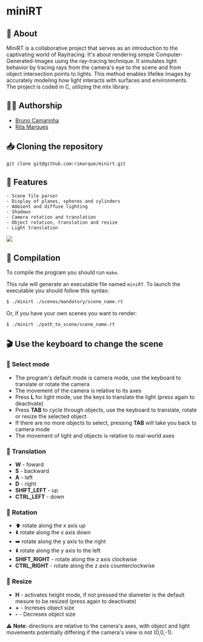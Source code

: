# **miniRT**

## :speech_balloon: **About**
MiniRT is a collaborative project that serves as an introduction to the captivating world of Raytracing.
It's about rendering simple Computer-Generated-Images using the ray-tracing technique. 
It simulates light behavior by tracing rays from the camera's eye to the scene and from object intersection points to lights.
This method enables lifelike images by accurately modeling how light interacts with surfaces and environments.
The project is coded in C, utilizing the mlx library.

## 🙋‍♀️ **Authorship**

- [Bruno Camarinha](https://github.com/bcamarinha92)
- [Rita Marques](https://github.com/rimarque)

## :inbox_tray: **Cloning the repository**

```shell
git clone git@github.com:rimarque/minirt.git 
```

## 💎 **Features**
```
- Scene file parser
- Display of planes, spheres and cylinders
- Ambient and diffuse lighting
- Shadows
- Camera rotation and translation
- Object rotation, translation and resize
- Light translation
```
<tbody>
		<tr>
			<td><image src="img/temple_translatedlight.png"></td>
   	</tr>
  </tbody>

## :link: **Compilation**
To compile the program you should run `make`.

This rule will generate an executable file named `miniRT`. To launch the executable you should follow this syntax:

```sh
$ ./minirt ./scenes/mandatory/scene_name.rt
```
Or, if you have your own scenes you want to render:

```sh
$ ./minirt ./path_to_scene/scene_name.rt
```

## :clapper: **Use the keyboard to change the scene**

### 🚦 **Select mode**
- The program's default mode is camera mode, use the keyboard to translate or rotate the camera
- The movement of the camera is relative to its axes
- Press **L** for light mode, use the keys to translate the light (press again to deactivate)
- Press **TAB** to cycle through objects, use the keyboard to translate, rotate or resize the selected object
- If there are no more objects to select, pressing **TAB** will take you back to camera mode
- The movement of light and objects is relative to real-world axes

### 🚗 **Translation**
- **W** - foward
- **S** - backward
- **A** - left
- **D** - right
- **SHIFT_LEFT** - up
- **CTRL_LEFT** - down

### :carousel_horse: **Rotation**
- ⬆️ rotate along the x axis up
- ⬇️ rotate along the x axis down
- ➡️ rotate along the y axis to the right
- ⬇️ rotate along the y axis to the left
- **SHIFT_RIGHT** - rotate along the z axis clockwise
- **CTRL_RIGHT** - rotate along the z axis counterclockwise

### :straight_ruler: **Resize**
- **H** - activates height mode, if not pressed the diameter is the default mesure to be resized (press again to deactivate)
- **+** - Increses object size
- **-** - Decreses object size

⚠️ **Note**: directions are relative to the camera's axes, with object and light movements potentially differing if the camera's view is not (0,0,-1).
